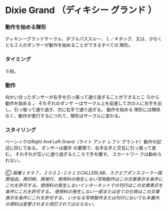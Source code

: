 
# Dixie Grand （ディキシー グランド ）
### 動作を始める隊形

ディキシーグランドサークル、ダブルパススルー、１／４タッグ、又は、少なくとも２人のダンサーが動作を始めることができるすべての 隊形。

### タイミング

６拍。
### 動作

向かい合ったダンサーが右手を引っ張って通り過ぎることができるとこ ろから 動作を始める 。 それぞれのダンサ ーはサークル上を前進して次の人に左手を出し、引っ張って通り過ぎ、次に右手で通り過ぎる。 動作を始める 隊形には関係なく、動作が進行するにつれて、隊形はサークルに変わる。

### スタイリング

ベーシックのRight And Left Grand（ライト アンド レフト グランド）動作の記述に同じである。 ダンサーは握手 の要領で、右手左手と交互に引っ張って進む。 それぞれが互いに通り過ぎるところで手を離す。 スカートワー クは勧められない。

###### Ⓒ 版権１９９７，２００１-２０１５CALLERLAB、スクエアダンスコーラー国際協会。再印刷、再発行、使用料の発生しない写物製作はこの文章表示を条件にこれを許可する。使用料の発生しないインターネットでの刊行はこの文章表示を条件にこれを許可する。 使用料の発生しない一部または全ての引用はこの文章表示を条件にこれを許可する。 いかなる写物製作または刊行においても本書内の資料は変更されまた改訂されてはならない。

